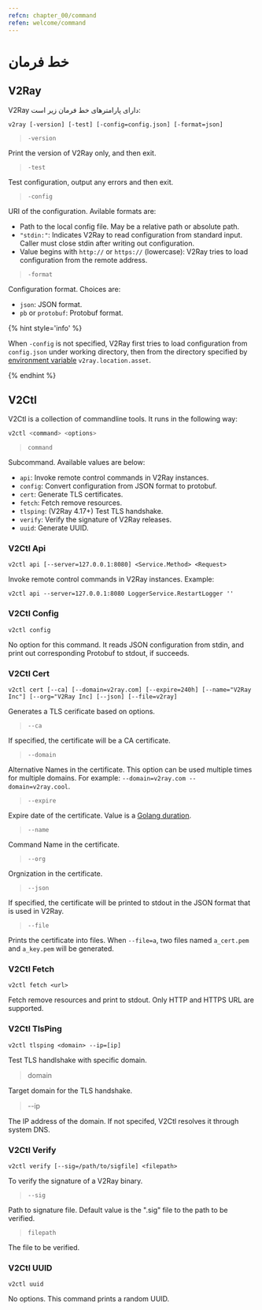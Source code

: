 ```yaml
---
refcn: chapter_00/command
refen: welcome/command
---
```


# خط فرمان

## V2Ray

V2Ray دارای پارامترهای خط فرمان زیر است:

```shell
v2ray [-version] [-test] [-config=config.json] [-format=json]
```

> `-version`

Print the version of V2Ray only, and then exit.

> `-test`

Test configuration, output any errors and then exit.

> `-config`

URI of the configuration. Avilable formats are:

* Path to the local config file. May be a relative path or absolute path.
* `"stdin:"`: Indicates V2Ray to read configuration from standard input. Caller must close stdin after writing out configuration.
* Value begins with `http://` or `https://` (lowercase): V2Ray tries to load configuration from the remote address.

> `-format`

Configuration format. Choices are:

* `json`: JSON format.
* `pb` or `protobuf`: Protobuf format.

{% hint style='info' %}

When `-config` is not specified, V2Ray first tries to load configuration from `config.json` under working directory, then from the directory specified by [environment variable](../configuration/env.md) `v2ray.location.asset`.

{% endhint %}

## V2Ctl

V2Ctl is a collection of commandline tools. It runs in the following way:

```bash
v2ctl <command> <options>
```

> `command`

Subcommand. Available values are below:

* `api`: Invoke remote control commands in V2Ray instances.
* `config`: Convert configuration from JSON format to protobuf.
* `cert`: Generate TLS certificates.
* `fetch`: Fetch remove resources.
* `tlsping`: (V2Ray 4.17+) Test TLS handshake.
* `verify`: Verify the signature of V2Ray releases.
* `uuid`: Generate UUID.

### V2Ctl Api

`v2ctl api [--server=127.0.0.1:8080] <Service.Method> <Request>`

Invoke remote control commands in V2Ray instances. Example:

`v2ctl api --server=127.0.0.1:8080 LoggerService.RestartLogger ''`

### V2Ctl Config

`v2ctl config`

No option for this command. It reads JSON configuration from stdin, and print out corresponding Protobuf to stdout, if succeeds.

### V2Ctl Cert

`v2ctl cert [--ca] [--domain=v2ray.com] [--expire=240h] [--name="V2Ray Inc"] [--org="V2Ray Inc] [--json] [--file=v2ray]`

Generates a TLS cerificate based on options.

> `--ca`

If specified, the certificate will be a CA certificate.

> `--domain`

Alternative Names in the certificate. This option can be used multiple times for multiple domains. For example: `--domain=v2ray.com --domain=v2ray.cool`.

> `--expire`

Expire date of the certificate. Value is a [Golang duration](https://golang.org/pkg/time/#ParseDuration).

> `--name`

Command Name in the certificate.

> `--org`

Orgnization in the certificate.

> `--json`

If specified, the certificate will be printed to stdout in the JSON format that is used in V2Ray.

> `--file`

Prints the certificate into files. When `--file=a`, two files named `a_cert.pem` and `a_key.pem` will be generated.

### V2Ctl Fetch

`v2ctl fetch <url>`

Fetch remove resources and print to stdout. Only HTTP and HTTPS URL are supported.

### V2Ctl TlsPing

`v2ctl tlsping <domain> --ip=[ip]`

Test TLS handlshake with specific domain.

> domain

Target domain for the TLS handshake.

> --ip

The IP address of the domain. If not specifed, V2Ctl resolves it through system DNS.

### V2Ctl Verify

`v2ctl verify [--sig=/path/to/sigfile] <filepath>`

To verify the signature of a V2Ray binary.

> `--sig`

Path to signature file. Default value is the ".sig" file to the path to be verified.

> `filepath`

The file to be verified.

### V2Ctl UUID

`v2ctl uuid`

No options. This command prints a random UUID.